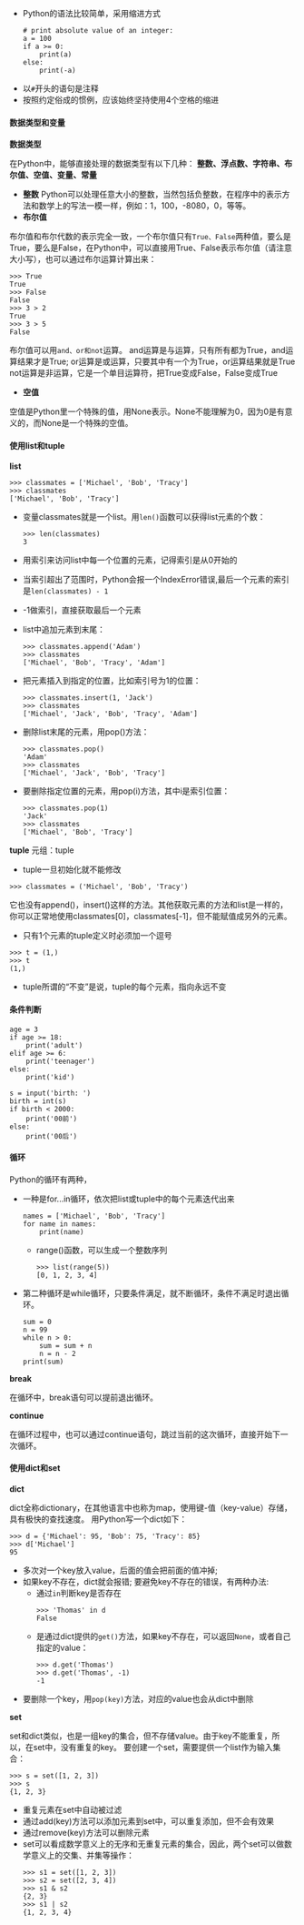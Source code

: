 * Python的语法比较简单，采用缩进方式
    ```
    # print absolute value of an integer:
    a = 100
    if a >= 0:
        print(a)
    else:
        print(-a)
    ```
* 以`#`开头的语句是注释
* 按照约定俗成的惯例，应该始终坚持使用4个空格的缩进



#### 数据类型和变量

**数据类型**

在Python中，能够直接处理的数据类型有以下几种：
**整数、浮点数、字符串、布尔值、空值、变量、常量**

  * **整数**
Python可以处理任意大小的整数，当然包括负整数，在程序中的表示方法和数学上的写法一模一样，例如：1，100，-8080，0，等等。
  * **布尔值**

布尔值和布尔代数的表示完全一致，一个布尔值只有`True、False`两种值，要么是True，要么是False，在Python中，可以直接用True、False表示布尔值（请注意大小写），也可以通过布尔运算计算出来：
```
>>> True
True
>>> False
False
>>> 3 > 2
True
>>> 3 > 5
False
```
   布尔值可以用`and、or和not`运算。
   and运算是与运算，只有所有都为True，and运算结果才是True;
   or运算是或运算，只要其中有一个为True，or运算结果就是True
   not运算是非运算，它是一个单目运算符，把True变成False，False变成True

   * **空值**

空值是Python里一个特殊的值，用None表示。None不能理解为0，因为0是有意义的，而None是一个特殊的空值。


#### 使用list和tuple


**list**
```
>>> classmates = ['Michael', 'Bob', 'Tracy']
>>> classmates
['Michael', 'Bob', 'Tracy']
```

* 变量classmates就是一个list。用`len()`函数可以获得list元素的个数：
    ```
    >>> len(classmates)
    3
    ```

* 用索引来访问list中每一个位置的元素，记得索引是从0开始的

* 当索引超出了范围时，Python会报一个IndexError错误,最后一个元素的索引是`len(classmates) - 1`


* -1做索引，直接获取最后一个元素


* list中追加元素到末尾：
    ```
    >>> classmates.append('Adam')
    >>> classmates
    ['Michael', 'Bob', 'Tracy', 'Adam']
    ```

* 把元素插入到指定的位置，比如索引号为1的位置：
    ```
    >>> classmates.insert(1, 'Jack')
    >>> classmates
    ['Michael', 'Jack', 'Bob', 'Tracy', 'Adam']
    ```

* 删除list末尾的元素，用pop()方法：
    ```
    >>> classmates.pop()
    'Adam'
    >>> classmates
    ['Michael', 'Jack', 'Bob', 'Tracy']
    ```
* 要删除指定位置的元素，用pop(i)方法，其中i是索引位置：

    ```
    >>> classmates.pop(1)
    'Jack'
    >>> classmates
    ['Michael', 'Bob', 'Tracy']

    ```

**tuple**
元组：tuple
* tuple一旦初始化就不能修改

```
>>> classmates = ('Michael', 'Bob', 'Tracy')
```
它也没有append()，insert()这样的方法。其他获取元素的方法和list是一样的，你可以正常地使用classmates[0]，classmates[-1]，但不能赋值成另外的元素。
* 只有1个元素的tuple定义时必须加一个逗号

```
>>> t = (1,)
>>> t
(1,)
```
* tuple所谓的“不变”是说，tuple的每个元素，指向永远不变

#### 条件判断

```
age = 3
if age >= 18:
    print('adult')
elif age >= 6:
    print('teenager')
else:
    print('kid')
```

```
s = input('birth: ')
birth = int(s)
if birth < 2000:
    print('00前')
else:
    print('00后')
```

#### 循环

Python的循环有两种，
* 一种是for...in循环，依次把list或tuple中的每个元素迭代出来

    ```
    names = ['Michael', 'Bob', 'Tracy']
    for name in names:
        print(name)
    ```    
  * range()函数，可以生成一个整数序列
      ```
    >>> list(range(5))
      [0, 1, 2, 3, 4]
      ```

* 第二种循环是while循环，只要条件满足，就不断循环，条件不满足时退出循环。
    ```
    sum = 0
    n = 99
    while n > 0:
        sum = sum + n
        n = n - 2
    print(sum)
    ```


**break**

在循环中，break语句可以提前退出循环。

**continue**

在循环过程中，也可以通过continue语句，跳过当前的这次循环，直接开始下一次循环。


#### 使用dict和set

**dict**

dict全称dictionary，在其他语言中也称为map，使用键-值（key-value）存储，具有极快的查找速度。
用Python写一个dict如下：
```
>>> d = {'Michael': 95, 'Bob': 75, 'Tracy': 85}
>>> d['Michael']
95
```
* 多次对一个key放入value，后面的值会把前面的值冲掉;
* 如果key不存在，dict就会报错;
  要避免key不存在的错误，有两种办法:
  * 通过`in`判断key是否存在
    ```
    >>> 'Thomas' in d
    False
    ```
  * 是通过dict提供的`get()`方法，如果key不存在，可以返回`None`，或者自己指定的value：
    ```
    >>> d.get('Thomas')
    >>> d.get('Thomas', -1)
    -1
    ```
* 要删除一个key，用`pop(key)`方法，对应的value也会从dict中删除


**set**

set和dict类似，也是一组key的集合，但不存储value。由于key不能重复，所以，在set中，没有重复的key。
要创建一个set，需要提供一个list作为输入集合：
```
>>> s = set([1, 2, 3])
>>> s
{1, 2, 3}
```
* 重复元素在set中自动被过滤
* 通过add(key)方法可以添加元素到set中，可以重复添加，但不会有效果
* 通过remove(key)方法可以删除元素
* set可以看成数学意义上的无序和无重复元素的集合，因此，两个set可以做数学意义上的交集、并集等操作：
    ```
    >>> s1 = set([1, 2, 3])
    >>> s2 = set([2, 3, 4])
    >>> s1 & s2
    {2, 3}
    >>> s1 | s2
    {1, 2, 3, 4}
    ```